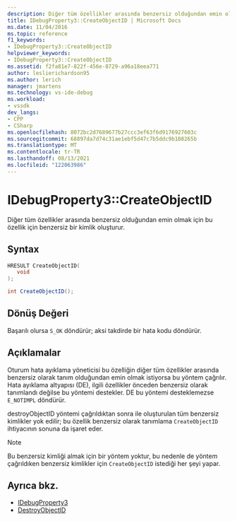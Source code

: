 ```yaml
---
description: Diğer tüm özellikler arasında benzersiz olduğundan emin olmak için bu özellik için benzersiz bir kimlik oluşturur.
title: IDebugProperty3::CreateObjectID | Microsoft Docs
ms.date: 11/04/2016
ms.topic: reference
f1_keywords:
- IDebugProperty3::CreateObjectID
helpviewer_keywords:
- IDebugProperty3::CreateObjectID
ms.assetid: f2fa81e7-822f-456e-8729-a96a18eea771
author: leslierichardson95
ms.author: lerich
manager: jmartens
ms.technology: vs-ide-debug
ms.workload:
- vssdk
dev_langs:
- CPP
- CSharp
ms.openlocfilehash: 8072bc2d7689677b27ccc3ef63f6d9176927603c
ms.sourcegitcommit: 68897da7d74c31ae1ebf5d47c7b5ddc9b108265b
ms.translationtype: MT
ms.contentlocale: tr-TR
ms.lasthandoff: 08/13/2021
ms.locfileid: "122063986"
---
```

# <a name="idebugproperty3createobjectid"></a>IDebugProperty3::CreateObjectID
Diğer tüm özellikler arasında benzersiz olduğundan emin olmak için bu özellik için benzersiz bir kimlik oluşturur.

## <a name="syntax"></a>Syntax

```cpp
HRESULT CreateObjectID(
   void
);
```

```csharp
int CreateObjectID();
```

## <a name="return-value"></a>Dönüş Değeri
 Başarılı olursa `S_OK` döndürür; aksi takdirde bir hata kodu döndürür.

## <a name="remarks"></a>Açıklamalar
 Oturum hata ayıklama yöneticisi bu özelliğin diğer tüm özellikler arasında benzersiz olarak tanım olduğundan emin olmak istiyorsa bu yöntem çağrılır. Hata ayıklama altyapısı (DE), ilgili özellikler önceden benzersiz olarak tanımlandı değilse bu yöntemi destekler. DE bu yöntemi desteklemezse `E_NOTIMPL` döndürür.

 destroyObjectID yöntemi çağrıldıktan sonra ile oluşturulan tüm benzersiz kimlikler yok edilir; bu özellik benzersiz olarak tanımlama `CreateObjectID` ihtiyacının sonuna da işaret eder. [](../../../extensibility/debugger/reference/idebugproperty3-destroyobjectid.md)

> [!NOTE]
> Bu benzersiz kimliği almak için bir yöntem yoktur, bu nedenle de yöntem çağrıldıken benzersiz kimlikler için `CreateObjectID` istediği her şeyi yapar.

## <a name="see-also"></a>Ayrıca bkz.
- [IDebugProperty3](../../../extensibility/debugger/reference/idebugproperty3.md)
- [DestroyObjectID](../../../extensibility/debugger/reference/idebugproperty3-destroyobjectid.md)
